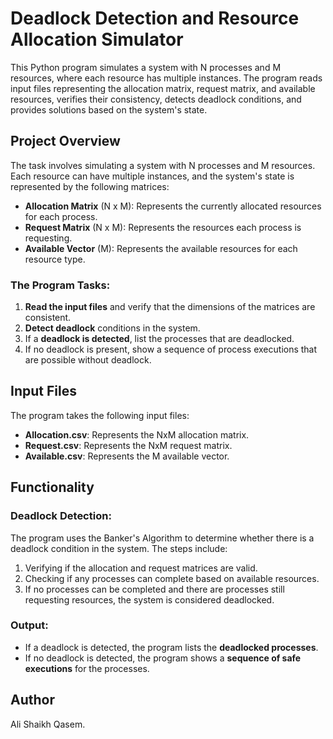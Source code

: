 # Deadlock Detection and Resource Allocation Simulator

This Python program simulates a system with N processes and M resources, where each resource has multiple instances. The program reads input files representing the allocation matrix, request matrix, and available resources, verifies their consistency, detects deadlock conditions, and provides solutions based on the system's state.


## Project Overview

The task involves simulating a system with N processes and M resources. Each resource can have multiple instances, and the system's state is represented by the following matrices:

- **Allocation Matrix** (N x M): Represents the currently allocated resources for each process.
- **Request Matrix** (N x M): Represents the resources each process is requesting.
- **Available Vector** (M): Represents the available resources for each resource type.

### The Program Tasks:
1. **Read the input files** and verify that the dimensions of the matrices are consistent.
2. **Detect deadlock** conditions in the system.
3. If a **deadlock is detected**, list the processes that are deadlocked.
4. If no deadlock is present, show a sequence of process executions that are possible without deadlock.

## Input Files

The program takes the following input files:

- **Allocation.csv**: Represents the NxM allocation matrix.
- **Request.csv**: Represents the NxM request matrix.
- **Available.csv**: Represents the M available vector.


## Functionality

### Deadlock Detection:
The program uses the Banker's Algorithm to determine whether there is a deadlock condition in the system. The steps include:
1. Verifying if the allocation and request matrices are valid.
2. Checking if any processes can complete based on available resources.
3. If no processes can be completed and there are processes still requesting resources, the system is considered deadlocked.

### Output:
- If a deadlock is detected, the program lists the **deadlocked processes**.
- If no deadlock is detected, the program shows a **sequence of safe executions** for the processes.

## Author 
Ali Shaikh Qasem.
